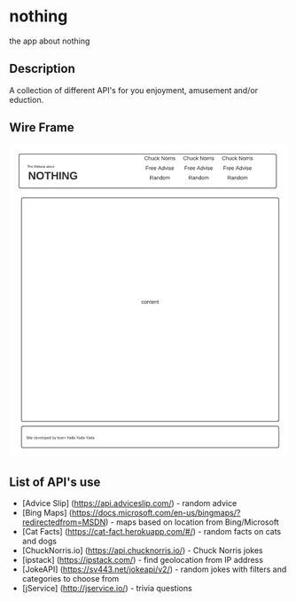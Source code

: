 # nothing
the app about nothing 

## Description
A collection of different API's for you enjoyment, amusement and/or eduction.

## Wire Frame
![alt text](planning/nothing_site.png "Nothing wire frame")

## List of API's use
* [Advice Slip] (https://api.adviceslip.com/) - random advice
* [Bing Maps] (https://docs.microsoft.com/en-us/bingmaps/?redirectedfrom=MSDN) - maps based on location from Bing/Microsoft
* [Cat Facts] (https://cat-fact.herokuapp.com/#/) - random facts on cats and dogs
* [ChuckNorris.io] (https://api.chucknorris.io/) - Chuck Norris jokes
* [ipstack] (https://ipstack.com/) - find geolocation from IP address
* [JokeAPI] (https://sv443.net/jokeapi/v2/) - random jokes with filters and categories to choose from
* [jService] (http://jservice.io/) - trivia questions